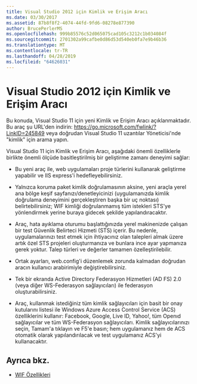 ```yaml
---
title: Visual Studio 2012 için Kimlik ve Erişim Aracı
ms.date: 03/30/2017
ms.assetid: 87b8f8f2-4074-44fd-9fd6-08278e877390
author: BrucePerlerMS
ms.openlocfilehash: 999b85576c52d065075cad105c3212c1b034084f
ms.sourcegitcommit: 2701302a99cafbe0d86d53d540eb0fa7e9b46b36
ms.translationtype: MT
ms.contentlocale: tr-TR
ms.lasthandoff: 04/28/2019
ms.locfileid: "64626031"
---
```

# <a name="identity-and-access-tool-for-visual-studio-2012"></a>Visual Studio 2012 için Kimlik ve Erişim Aracı
Bu konuda, Visual Studio 11 için yeni Kimlik ve Erişim Aracı açıklanmaktadır. Bu araç şu URL'den indirin: <https://go.microsoft.com/fwlink/?LinkID=245849> veya doğrudan Visual Studio 11 uzantılar Yöneticisi'nde "kimlik" için arama yapın.  
  
 Visual Studio 11 için Kimlik ve Erişim Aracı, aşağıdaki önemli özelliklerle birlikte önemli ölçüde basitleştirilmiş bir geliştirme zamanı deneyimi sağlar:  
  
- Bu yeni araç ile, web uygulamaları proje türlerini kullanarak geliştirme yapabilir ve IIS express'i hedefleyebilirsiniz.  
  
- Yalnızca koruma paket kimlik doğrulamasının aksine, yeni araçla yerel ana bölge keşif sayfanızı/denetleyicinizi (uygulamanızda kimlik doğrulama deneyimini gerçekleştiren başka bir uç noktası) belirtebilirsiniz; WIF kimliği doğrulanmamış tüm istekleri STS'ye yönlendirmek yerine buraya gidecek şekilde yapılandıracaktır.  
  
- Araç, hata ayıklama oturumu başlattığınızda yerel makinenizde çalışan bir test Güvenlik Belirteci Hizmeti (STS) içerir. Bu nedenle, uygulamalarınızı test etmek için ihtiyacınız olan talepleri almak üzere artık özel STS projeleri oluşturmanıza ve bunlara ince ayar yapmanıza gerek yoktur. Talep türleri ve değerler tamamen özelleştirilebilir.  
  
- Ortak ayarları, web.config'i düzenlemek zorunda kalmadan doğrudan aracın kullanıcı arabirimiyle değiştirebilirsiniz.  
  
- Tek bir ekranda Active Directory Federasyon Hizmetleri (AD FS) 2.0 (veya diğer WS-Federasyon sağlayıcıları) ile federasyon oluşturabilirsiniz.  
  
- Araç, kullanmak istediğiniz tüm kimlik sağlayıcıları için basit bir onay kutularını listesi ile Windows Azure Access Control Service (ACS) özelliklerini kullanır: Facebook, Google, Live ID, Yahoo!, tüm Openıd sağlayıcılar ve tüm WS-Federasyon sağlayıcıları. Kimlik sağlayıcılarınızı seçin, Tamam'a tıklayın ve F5'e basın; hem uygulamanız hem de ACS otomatik olarak yapılandırılacak ve test uygulamanız ACS'yi kullanacaktır.  
  
## <a name="see-also"></a>Ayrıca bkz.

- [WIF Özellikleri](../../../docs/framework/security/wif-features.md)
